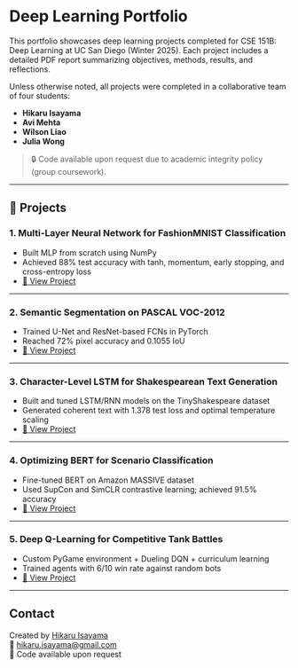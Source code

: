 # Deep Learning Portfolio

This portfolio showcases deep learning projects completed for CSE 151B: Deep Learning at UC San Diego (Winter 2025). Each project includes a detailed PDF report summarizing objectives, methods, results, and reflections.

Unless otherwise noted, all projects were completed in a collaborative team of four students:
- **Hikaru Isayama**
- **Avi Mehta**
- **Wilson Liao**
- **Julia Wong**

> 🔒 Code available upon request due to academic integrity policy (group coursework).

---

## 📁 Projects

### 1. Multi-Layer Neural Network for FashionMNIST Classification
- Built MLP from scratch using NumPy
- Achieved 88% test accuracy with tanh, momentum, early stopping, and cross-entropy loss
- [📄 View Project](./FashionMNIST-MLP)

---

### 2. Semantic Segmentation on PASCAL VOC-2012
- Trained U-Net and ResNet-based FCNs in PyTorch
- Reached 72% pixel accuracy and 0.1055 IoU
- [📄 View Project](./PascalVOC-Segmentation)

---

### 3. Character-Level LSTM for Shakespearean Text Generation
- Built and tuned LSTM/RNN models on the TinyShakespeare dataset
- Generated coherent text with 1.378 test loss and optimal temperature scaling
- [📄 View Project](./Shakespeare-LSTM-TextGen)

---

### 4. Optimizing BERT for Scenario Classification
- Fine-tuned BERT on Amazon MASSIVE dataset
- Used SupCon and SimCLR contrastive learning; achieved 91.5% accuracy
- [📄 View Project](./BERT-Scenario-Classification)

---

### 5. Deep Q-Learning for Competitive Tank Battles
- Custom PyGame environment + Dueling DQN + curriculum learning
- Trained agents with 6/10 win rate against random bots
- [📄 View Project](./DQN-Tank-Battle)

---

## Contact

Created by [Hikaru Isayama](https://github.com/SeanIsayama)  
📧 hikaru.isayama@gmail.com  
💬 Code available upon request
